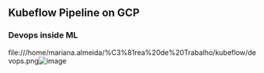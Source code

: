 ## Kubeflow Pipeline on GCP

### Devops inside ML

file:///home/mariana.almeida/%C3%81rea%20de%20Trabalho/kubeflow/devops.png![image](https://user-images.githubusercontent.com/39881974/217915754-1d57369b-4da6-4622-b9aa-37601eadbe3c.png)

